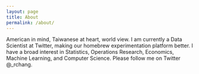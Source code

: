 ```yaml
---
layout: page
title: About
permalink: /about/
---
```


American in mind, Taiwanese at heart, world view. I am currently a Data Scientist at Twitter, making our homebrew experimentation platform better. I have a broad interest in Statistics, Operations Research, Economics, Machine Learning, and Computer Science. Please follow me on Twitter @_rchang.
